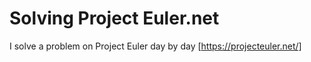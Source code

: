 # Solving Project Euler.net
I solve a problem on Project Euler day by day
[https://projecteuler.net/]
